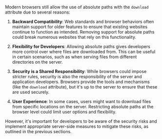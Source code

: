 Modern browsers still allow the use of absolute paths with the `download` attribute due to several reasons:

1. **Backward Compatibility**: Web standards and browser behaviors often maintain support for older features to ensure that existing websites continue to function as intended. Removing support for absolute paths could break numerous websites that rely on this functionality.

2. **Flexibility for Developers**: Allowing absolute paths gives developers more control over where files are downloaded from. This can be useful in certain scenarios, such as when serving files from different directories on the server.

3. **Security is a Shared Responsibility**: While browsers could impose stricter rules, security is also the responsibility of the server and application developers. Browsers provide the tools and mechanisms (like the `download` attribute), but it's up to the server to ensure that these are used securely.

4. **User Experience**: In some cases, users might want to download files from specific locations on the server. Restricting absolute paths at the browser level could limit user options and flexibility.

However, it's important for developers to be aware of the security risks and implement appropriate server-side measures to mitigate these risks, as outlined in the previous sections.

